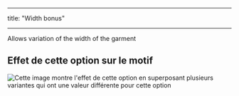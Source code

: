 - - -
title: "Width bonus"
- - -

Allows variation of the width of the garment

## Effet de cette option sur le motif

![Cette image montre l'effet de cette option en superposant plusieurs variantes qui ont une valeur différente pour cette option](tiberius_widthbonus_sample.svg "Effect of this option on the pattern")
